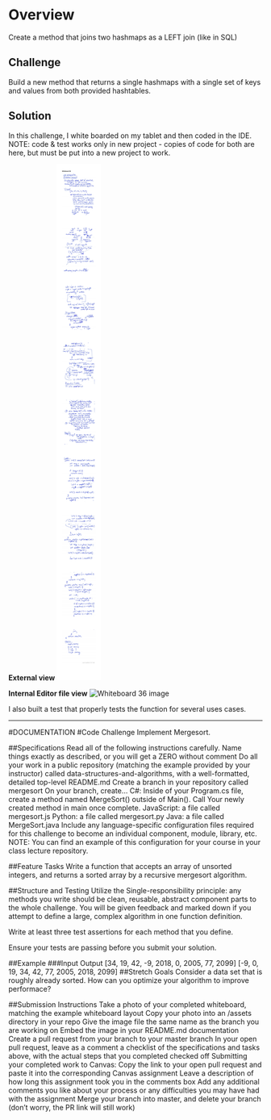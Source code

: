 # Overview

Create a method that joins two hashmaps as a LEFT join (like in SQL)

## Challenge
Build a new method that returns a single hashmaps with a single set of keys and values from both provided hashtables. 

## Solution
In this challenge, I white boarded on my tablet and then coded in the IDE.
NOTE: code & test works only in new project - copies of code for both are here, but must be put into a new project to
 work. 

**External view**
![Whiteboard 36 image](https://github.com/FavoredFortune/data-structures-and-algorithms/blob/master/assets/Whiteboard36.png)

**Internal Editor file view**
![Whiteboard 36 image](/Users/sooz/codefellows/401Java/data-structures-and-algorithms/assets/Whiteboard36.png)

I also built a test that properly tests the function for several uses cases.

---------------------- 

#DOCUMENTATION
#Code Challenge
Implement Mergesort.

##Specifications
Read all of the following instructions carefully. Name things exactly as described, or you will get a ZERO without comment
Do all your work in a public repository (matching the example provided by your instructor) called data-structures-and-algorithms, with a well-formatted, detailed top-level README.md
Create a branch in your repository called mergesort
On your branch, create…
C#: Inside of your Program.cs file, create a method named MergeSort() outside of Main(). Call Your newly created method in main once complete.
JavaScript: a file called mergesort.js
Python: a file called mergesort.py
Java: a file called MergeSort.java
Include any language-specific configuration files required for this challenge to become an individual component, module, library, etc.
NOTE: You can find an example of this configuration for your course in your class lecture repository.

##Feature Tasks
Write a function that accepts an array of unsorted integers, and returns a sorted array by a recursive mergesort algorithm.

##Structure and Testing
Utilize the Single-responsibility principle: any methods you write should be clean, reusable, abstract component parts to the whole challenge. You will be given feedback and marked down if you attempt to define a large, complex algorithm in one function definition.

Write at least three test assertions for each method that you define.

Ensure your tests are passing before you submit your solution.

##Example
###Input	                                Output
[34, 19, 42, -9, 2018, 0, 2005, 77, 2099]	[-9, 0, 19, 34, 42, 77, 2005, 2018, 2099]
##Stretch Goals
Consider a data set that is roughly already sorted. How can you optimize your algorithm to improve performace?

##Submission Instructions
Take a photo of your completed whiteboard, matching the example whiteboard layout
Copy your photo into an /assets directory in your repo
Give the image file the same name as the branch you are working on
Embed the image in your README.md documentation
Create a pull request from your branch to your master branch
In your open pull request, leave as a comment a checklist of the specifications and tasks above, with the actual steps that you completed checked off
Submitting your completed work to Canvas:
Copy the link to your open pull request and paste it into the corresponding Canvas assignment
Leave a description of how long this assignment took you in the comments box
Add any additional comments you like about your process or any difficulties you may have had with the assignment
Merge your branch into master, and delete your branch (don’t worry, the PR link will still work)